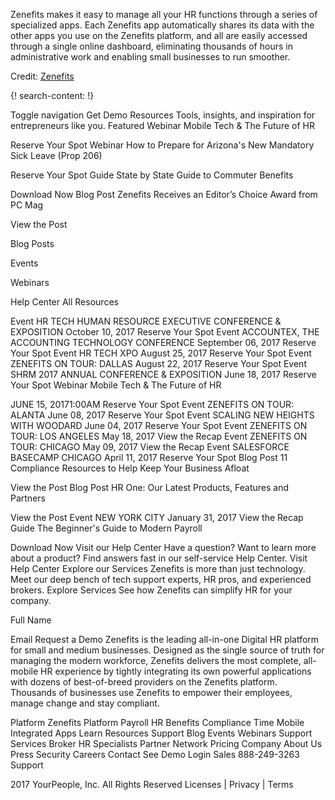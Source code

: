 
Zenefits makes it easy to manage all your HR functions through a series of specialized apps. Each Zenefits app automatically shares its data with the other apps you use on the Zenefits platform, and all are easily accessed through a single online dashboard, eliminating thousands of hours in administrative work and enabling small businesses to run smoother.

Credit: [Zenefits](https://www.zenefits.com/)


{! search-content: !}


Toggle navigation
Get Demo
Resources
Tools, insights, and inspiration for entrepreneurs like you.
Featured
 Webinar
Mobile Tech & The Future of HR

Reserve Your Spot
 Webinar
How to Prepare for Arizona's New Mandatory Sick Leave (Prop 206)

Reserve Your Spot
 Guide
State by State Guide to Commuter Benefits

Download Now 
 Blog Post
Zenefits Receives an Editor’s Choice Award from PC Mag

View the Post 
 
Blog Posts
 
Events
 
Webinars
 
Help Center
All Resources

 Event
HR TECH HUMAN RESOURCE EXECUTIVE CONFERENCE & EXPOSITION
October 10, 2017
Reserve Your Spot
 Event
ACCOUNTEX, THE ACCOUNTING TECHNOLOGY CONFERENCE
September 06, 2017
Reserve Your Spot
 Event
HR TECH XPO
August 25, 2017
Reserve Your Spot
 Event
ZENEFITS ON TOUR: DALLAS
August 22, 2017
Reserve Your Spot
 Event
SHRM 2017 ANNUAL CONFERENCE & EXPOSITION
June 18, 2017
Reserve Your Spot
 Webinar
Mobile Tech & The Future of HR

JUNE 15, 20171:00AM
Reserve Your Spot
 Event
ZENEFITS ON TOUR: ALANTA
June 08, 2017
Reserve Your Spot
 Event
SCALING NEW HEIGHTS WITH WOODARD
June 04, 2017
Reserve Your Spot
 Event
ZENEFITS ON TOUR: LOS ANGELES
May 18, 2017
View the Recap 
 Event
ZENEFITS ON TOUR: CHICAGO
May 09, 2017
View the Recap 
 Event
SALESFORCE BASECAMP CHICAGO
April 11, 2017
Reserve Your Spot
 Blog Post
11 Compliance Resources to Help Keep Your Business Afloat

View the Post 
 Blog Post
HR One: Our Latest Products, Features and Partners

View the Post 
 Event
NEW YORK CITY
January 31, 2017
View the Recap 
 Guide
The Beginner's Guide to Modern Payroll

Download Now 
Visit our Help Center
Have a question? Want to learn more about a product? Find answers fast in our self-service Help Center.
Visit Help Center 
Explore our Services
Zenefits is more than just technology. Meet our deep bench of tech support experts, HR pros, and experienced brokers.
Explore Services 
See how Zenefits can simplify HR for your company.

Full Name
  
Email
    Request a Demo
Zenefits is the leading all-in-one Digital HR platform for small and medium businesses. Designed as the single source of truth for managing the modern workforce, Zenefits delivers the most complete, all-mobile HR experience by tightly integrating its own powerful applications with dozens of best-of-breed providers on the Zenefits platform. Thousands of businesses use Zenefits to empower their employees, manage change and stay compliant.

Platform
Zenefits Platform
Payroll
HR
Benefits
Compliance
Time
Mobile
Integrated Apps
Learn
Resources
Support
Blog
Events
Webinars
Support
Services
Broker
HR Specialists
Partner Network
Pricing
Company
About Us
Press
Security
Careers
Contact
See Demo
Login
Sales 888-249-3263
Support
  
2017 YourPeople, Inc. All Rights Reserved Licenses | Privacy | Terms


